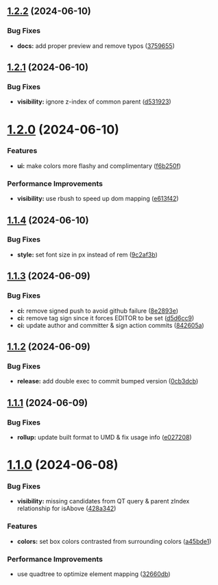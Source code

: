 ## [1.2.2](https://github.com/brewcoua/web-som/compare/v1.2.1...v1.2.2) (2024-06-10)


### Bug Fixes

* **docs:** add proper preview and remove typos ([3759655](https://github.com/brewcoua/web-som/commit/37596557ee466452cbef124a9c2e61da40c73533))

## [1.2.1](https://github.com/brewcoua/web-som/compare/v1.2.0...v1.2.1) (2024-06-10)


### Bug Fixes

* **visibility:** ignore z-index of common parent ([d531923](https://github.com/brewcoua/web-som/commit/d5319233952cc22cbda55cac786912e4adeb5d27))

# [1.2.0](https://github.com/brewcoua/web-som/compare/v1.1.4...v1.2.0) (2024-06-10)


### Features

* **ui:** make colors more flashy and complimentary ([f6b250f](https://github.com/brewcoua/web-som/commit/f6b250f2f3c29e94848c86f50979c6635035cbbd))


### Performance Improvements

* **visibility:** use rbush to speed up dom mapping ([e613f42](https://github.com/brewcoua/web-som/commit/e613f429683dde67fb403f6cef2a24a1e476211e))

## [1.1.4](https://github.com/brewcoua/web-som/compare/v1.1.3...v1.1.4) (2024-06-10)


### Bug Fixes

* **style:** set font size in px instead of rem ([9c2af3b](https://github.com/brewcoua/web-som/commit/9c2af3b6e832a0fc71d4d12569c6c249ed4e835f))

## [1.1.3](https://github.com/brewcoua/web-som/compare/v1.1.2...v1.1.3) (2024-06-09)


### Bug Fixes

* **ci:** remove signed push to avoid github failure ([8e2893e](https://github.com/brewcoua/web-som/commit/8e2893ec6c824647308870fcc44c0fdfc5c26a17))
* **ci:** remove tag sign since it forces EDITOR to be set ([d5d6cc9](https://github.com/brewcoua/web-som/commit/d5d6cc9b0d35bed2f0938001fe323caed3265ed5))
* **ci:** update author and committer & sign action commits ([842605a](https://github.com/brewcoua/web-som/commit/842605a65dc9c7eb07e8a48f1c62115c39fa9175))

## [1.1.2](https://github.com/brewcoua/web-som/compare/v1.1.1...v1.1.2) (2024-06-09)


### Bug Fixes

* **release:** add double exec to commit bumped version ([0cb3dcb](https://github.com/brewcoua/web-som/commit/0cb3dcbac61d0860698dac829fd346eba8c31b75))

## [1.1.1](https://github.com/brewcoua/web-som/compare/v1.1.0...v1.1.1) (2024-06-09)


### Bug Fixes

* **rollup:** update built format to UMD & fix usage info ([e027208](https://github.com/brewcoua/web-som/commit/e027208ef1f3f7ac069dddbcb9a55619c0360e49))

# [1.1.0](https://github.com/brewcoua/web-som/compare/v1.0.0...v1.1.0) (2024-06-08)


### Bug Fixes

* **visibility:** missing candidates from QT query & parent zIndex relationship for isAbove ([428a342](https://github.com/brewcoua/web-som/commit/428a3423b605dd7b0004eb9013dc965fd9abac58))


### Features

* **colors:** set box colors contrasted from surrounding colors ([a45bde1](https://github.com/brewcoua/web-som/commit/a45bde1d1f70f782b77d709b873d76e408a597e6))


### Performance Improvements

* use quadtree to optimize element mapping ([32660db](https://github.com/brewcoua/web-som/commit/32660dbda7394a0e8719f8a7ad10daaaadd7e710))
